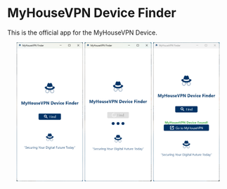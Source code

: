 # MyHouseVPN Device Finder

This is the official app for the MyHouseVPN Device.

<p align="center">
  <img src="./app_images/windows/1.png" alt="Image 1" width="30%" />
  <img src="./app_images/windows/2.png" alt="Image 2" width="30%" />
  <img src="./app_images/windows/3.png" alt="Image 3" width="30%" />
</p>
